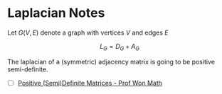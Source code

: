 # Laplacian Notes

Let $G(V,E)$ denote a graph with vertices $V$ and edges $E$

$$L_G = D_G + A_G$$

The laplacian of a (symmetric) adjacency matrix is going to be positive semi-definite.  
- [ ] [Positive (Semi)Definite Matrices - Prof Won Math](https://www.youtube.com/watch?v=Y_RIhvUmcOk&list=PLoxJTbDttvt4p6zPSy_0zURsJV1kDCqw1&index=14)
